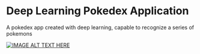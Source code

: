 # Deep Learning Pokedex Application

A pokedex app created with deep learning, capable to recognize a series of pokemons

[![IMAGE ALT TEXT HERE](https://www.youtube.com/watch?v=yHoTwa6aW7I/0.jpg)](https://www.youtube.com/watch?v=yHoTwa6aW7I)
